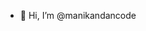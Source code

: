 - 👋 Hi, I’m @manikandancode
<img src="https://komarev.com/ghpvc/?username=manikandancode&style=flat-square&color=blue" alt=""/>


<!---
manikandancode/manikandancode is a ✨ special ✨ repository because its `README.md` (this file) appears on your GitHub profile.
You can click the Preview link to take a look at your changes.
--->

